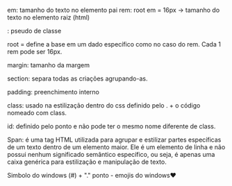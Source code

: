 em: tamanho do texto no elemento pai
rem: root em = 16px -> tamanho do texto no elemento raiz (html)

: pseudo de classe

root = define a base em um dado específico como no caso do rem. Cada 1 rem pode ser 16px.

margin: tamanho da margem

section: separa todas as criações agrupando-as.

padding: preenchimento interno 

class: usado na estilização dentro do css definido pelo . + o código nomeado com class.

id: definido pelo ponto e não pode ter o mesmo nome diferente de class.

Span: é uma tag HTML utilizada para agrupar e estilizar partes específicas de um texto dentro de um elemento maior. Ele é um elemento de linha e não possui nenhum significado semântico específico, ou seja, é apenas uma caixa genérica para estilização e manipulação de texto.

Simbolo do windows (#) + "." ponto - emojis do windows❤
